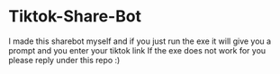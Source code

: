 # Tiktok-Share-Bot
I made this sharebot myself and if you just run the exe it will give you a prompt and you enter your tiktok link
If the exe does not work for you please reply under this repo :)
